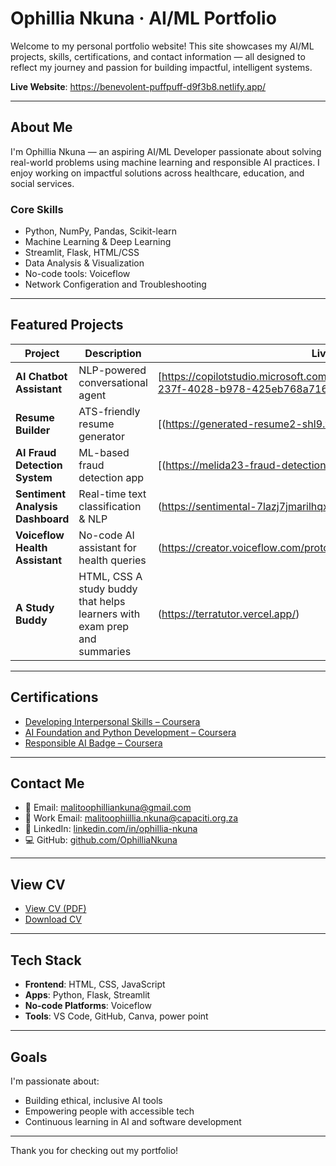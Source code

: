# Ophillia Nkuna · AI/ML Portfolio

Welcome to my personal portfolio website! This site showcases my AI/ML projects, skills, certifications, and contact information — all designed to reflect my journey and passion for building impactful, intelligent systems.

 **Live Website**: https://benevolent-puffpuff-d9f3b8.netlify.app/

---

##  About Me

I'm Ophillia Nkuna — an aspiring AI/ML Developer passionate about solving real-world problems using machine learning and responsible AI practices. I enjoy working on impactful solutions across healthcare, education, and social services.

###  Core Skills
- Python, NumPy, Pandas, Scikit-learn
- Machine Learning & Deep Learning
- Streamlit, Flask, HTML/CSS
- Data Analysis & Visualization
- No-code tools: Voiceflow
- Network Configeration and Troubleshooting 

---

## Featured Projects

| Project | Description | Live Link |
|--------|-------------|-----------|
| **AI Chatbot Assistant** | NLP-powered conversational agent | [https://copilotstudio.microsoft.com/environments/Default-a3f14f21-237f-4028-b978-425eb768a716/bots/crac2_agent1/canvas?
| **Resume Builder** | ATS-friendly resume generator | [(https://generated-resume2-shl9.vercel.app/) |
| **AI Fraud Detection System** | ML-based fraud detection app | [(https://melida23-fraud-detection-system-app2-nlnt0q.streamlit.app/) |
| **Sentiment Analysis Dashboard** | Real-time text classification & NLP | (https://sentimental-7lazj7jmarilhqx5qrpx7c.streamlit.app/) |
| **Voiceflow Health Assistant** | No-code AI assistant for health queries | (https://creator.voiceflow.com/prototype/68273c270e5b7d1dbaa4b959) |
| **A Study Buddy** | HTML, CSS A study buddy that helps learners with exam prep and summaries | (https://terratutor.vercel.app/) |


---

##  Certifications

- [Developing Interpersonal Skills – Coursera](https://www.coursera.org/account/accomplishments/verify/86DFTXI23WNM)
- [AI Foundation and Python Development – Coursera](https://www.coursera.org/learn/python-for-applied-data-science-ai/home/module/1)
- [Responsible AI Badge – Coursera](https://www.coursera.org/account/accomplishments/badge/ab24gM38QpK9uIDN_OKSPQ)

---

##  Contact Me

- 📧 Email: malitoophilliankuna@gmail.com
- 💼 Work Email: malitoophiillia.nkuna@capaciti.org.za  
- 🔗 LinkedIn: [linkedin.com/in/ophillia-nkuna](https://www.linkedin.com/in/ophillia-nkuna-7ab09b22b)  
- 💻 GitHub: [github.com/OphilliaNkuna](https://github.com/OphilliaNkuna)  

---

##  View CV

- [ View CV (PDF)](./Ophillia_Nkuna_CV_Capaciti.pdf)
- [ Download CV](./Ophillia_Nkuna_CV_Capaciti.pdf)

---

##  Tech Stack

- **Frontend**: HTML, CSS, JavaScript
- **Apps**: Python, Flask, Streamlit
- **No-code Platforms**: Voiceflow
- **Tools**: VS Code, GitHub, Canva, power point 

---

##  Goals

I'm passionate about:
- Building ethical, inclusive AI tools
- Empowering people with accessible tech
- Continuous learning in AI and software development

---

Thank you for checking out my portfolio! 
